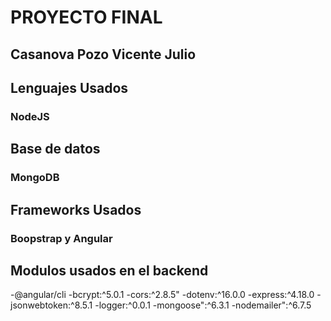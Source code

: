 # PROYECTO FINAL

## Casanova Pozo Vicente Julio 

## Lenguajes Usados

### NodeJS

## Base de datos
### MongoDB

## Frameworks Usados
### Boopstrap y Angular

## Modulos usados en el backend
-@angular/cli
-bcrypt:^5.0.1
-cors:^2.8.5"
-dotenv:^16.0.0
-express:^4.18.0
-jsonwebtoken:^8.5.1
-logger:^0.0.1
-mongoose":^6.3.1
-nodemailer":^6.7.5

